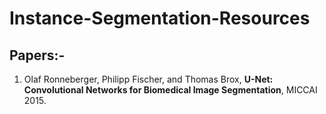 # Instance-Segmentation-Resources

## Papers:-
1. Olaf Ronneberger, Philipp Fischer, and Thomas Brox, **U-Net: Convolutional Networks for Biomedical Image Segmentation**, MICCAI 2015.
